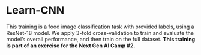 # Learn-CNN
This training is a food image classification task with provided labels, using a ResNet-18 model. We apply 3-fold cross-validation to train and evaluate the model’s overall performance, and then train on the full dataset. **This training is part of an exercise for the Next Gen AI Camp #2.**
